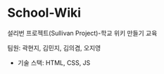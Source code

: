 # School-Wiki
설리번 프로젝트(Sullivan Project)-학교 위키 만들기 교육

팀원: 곽현지, 김민지, 김의겸, 오지영

- 기술 스택: HTML, CSS, JS
